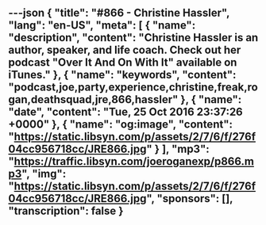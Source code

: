 ---json
{
  "title": "#866 - Christine Hassler",
  "lang": "en-US",
  "meta": [
    {
      "name": "description",
      "content": "Christine Hassler is an author, speaker, and life coach. Check out her podcast \"Over It And On With It\" available on iTunes."
    },
    {
      "name": "keywords",
      "content": "podcast,joe,party,experience,christine,freak,rogan,deathsquad,jre,866,hassler"
    },
    {
      "name": "date",
      "content": "Tue, 25 Oct 2016 23:37:26 +0000"
    },
    {
      "name": "og:image",
      "content": "https://static.libsyn.com/p/assets/2/7/6/f/276f04cc956718cc/JRE866.jpg"
    }
  ],
  "mp3": "https://traffic.libsyn.com/joeroganexp/p866.mp3",
  "img": "https://static.libsyn.com/p/assets/2/7/6/f/276f04cc956718cc/JRE866.jpg",
  "sponsors": [],
  "transcription": false
}
---
<episode-header />

<timemark seconds="0" />

<transcribe-call-to-action />

<episode-footer />